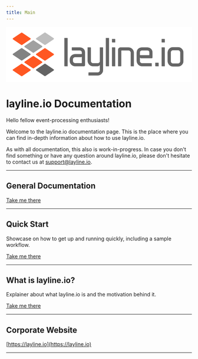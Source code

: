 ```yaml
---
title: Main
---
```


![logo_name_for_light_background.svg](../../static/img/logo/logo_name_for_light_background.svg)

# layline.io Documentation

Hello fellow event-processing enthusiasts!

Welcome to the layline.io documentation page.
This is the place where you can find in-depth information about how to use layline.io.

As with all documentation, this also is work-in-progress. In case you don't find something or have any question around layline.io, please don't hesitate to contact us at [support@layline.io](mailto:suppor@layline.io).

---

## General Documentation

[Take me there](/docs/index)

---

## Quick Start
Showcase on how to get up and running quickly, including a sample workflow.

[Take me there](/docs/category/quickstart)

---

## What is layline.io?
Explainer about what layline.io is and the motivation behind it.

[Take me there](/docs/concept/introduction)

---

## Corporate Website

[https://layline.io](https://layline.io)

---
